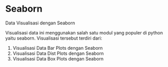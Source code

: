 # Seaborn
Data Visualisasi dengan Seaborn

Visualisasi data ini menggunakan salah satu modul yang populer di python yaitu seaborn. Visualisasi tersebut terdiri dari:
1. Visualisasi Data Bar Plots dengan Seaborn
2. Visualisasi Data Dist Plots dengan Seaborn
3. Visualisasi Data Box Plots dengan Seaborn
